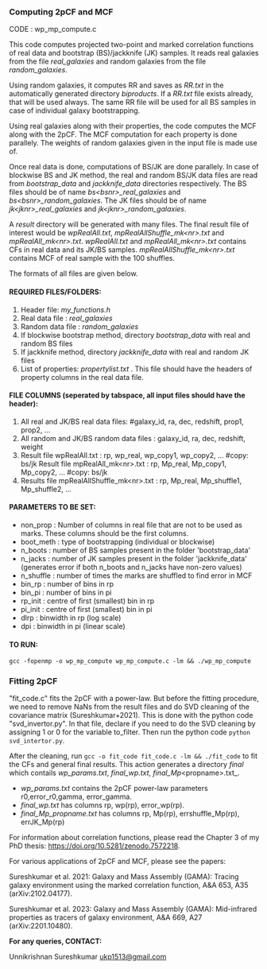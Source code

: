 ### Computing 2pCF and MCF

CODE : wp_mp_compute.c

This code computes projected two-point and marked correlation functions of real data and bootstrap (BS)/jackknife (JK) samples. It reads real galaxies from the file _real\_galaxies_ and random galaxies from the file _random\_galaxies_. 

Using random galaxies, it computes RR and saves as _RR.txt_ in the automatically generated directory _biproducts_. If a _RR.txt_ file exists already, that will be used always. The same RR file will be used for all BS samples in case of individual galaxy bootstrapping.  

Using real galaxies along with their properties, the code computes the MCF along with the 2pCF. The MCF computation for each property is done parallely. The weights of random galaxies given in the input file is made use of. 

Once real data is done, computations of BS/JK are done parallely. In case of blockwise BS and JK method, the real and random BS/JK data files are read from _bootstrap\_data_ and _jackknife\_data_ directories respectively. The BS files should be of name _bs\<bsnr\>\_real\_galaxies_ and _bs\<bsnr\>\_random\_galaxies_. The JK files should be of name _jk\<jknr\>\_real\_galaxies_ and _jk\<jknr\>\_random\_galaxies_.

A _result_ directory will be generated with many files. The final result file of interest would be _wpRealAll.txt_, _mpRealAllShuffle\_mk\<nr\>.txt_ and _mpRealAll\_mk\<nr\>.txt_. _wpRealAll.txt_ and _mpRealAll\_mk\<nr\>.txt_ contains CFs in real data and its JK/BS samples.  _mpRealAllShuffle\_mk\<nr\>.txt_ contains MCF of real sample with the 100 shuffles. 

The formats of all files are given below.

#### REQUIRED FILES/FOLDERS:

1. Header file: _my\_functions.h_ 
2. Real data file : _real\_galaxies_ 
3. Random data file : _random\_galaxies_
4. If blockwise bootstrap method, directory _bootstrap\_data_ with real and random BS files
5. If jackknife method, directory _jackknife\_data_ with real and random JK files
6. List of properties: _propertylist.txt_ . This file should have the headers of property columns in the real data file.

#### FILE COLUMNS (seperated by tabspace, all input files should have the header):

1. All real and JK/BS real data files: #galaxy\_id, ra, dec, redshift, prop1, prop2, ...
2. All random and JK/BS random data files : galaxy\_id, ra, dec, redshift, weight 
3. Result file wpRealAll.txt : rp, wp\_real, wp\_copy1, wp\_copy2, ... #copy: bs/jk
  Result file mpRealAll_mk\<nr\>.txt : rp, Mp_real, Mp_copy1, Mp_copy2, ... #copy: bs/jk
4. Results file mpRealAllShuffle_mk\<nr\>.txt : rp, Mp_real, Mp_shuffle1, Mp_shuffle2, ...

#### PARAMETERS TO BE SET:
 
- non_prop : Number of columns in real file that are not to be used as marks. These columns should be the first columns.
- boot_meth : type of bootstrapping (individual or blockwise)
- n_boots : number of BS samples present in the folder 'bootstrap_data'
- n_jacks : number of JK samples present in the folder 'jackknife_data' (generates error if both n_boots and n_jacks have non-zero values)
- n_shuffle : number of times the marks are shuffled to find error in MCF
- bin_rp : number of bins in rp
- bin_pi : number of bins in pi
- rp_init : centre of first (smallest) bin in rp
- pi_init : centre of first (smallest) bin in pi
- dlrp : binwidth in rp (log scale)
- dpi : binwidth in pi (linear scale)

#### TO RUN:

`gcc -fopenmp -o wp_mp_compute wp_mp_compute.c -lm && ./wp_mp_compute`
  
### Fitting 2pCF
  
"fit_code.c" fits the 2pCF with a power-law. But before the fitting procedure, we need to remove NaNs from the result files and do SVD cleaning of the covariance matrix (Sureshkumar+2021). This is done with the python code "svd_invertor.py". In that file, declare if you need to do the SVD cleaning by assigning 1 or 0 for the variable to_filter. Then run the python code `python svd_intertor.py`.
  
After the cleaning, run `gcc -o fit_code fit_code.c -lm && ./fit_code` to fit the CFs and general final results. This action generates a directory _final_ which contails _wp_params.txt_, _final_wp.txt_, _final_Mp_\<propname\>.txt_. 
  
  - _wp_params.txt_ contains the 2pCF power-law parameters r0,error_r0,gamma, error_gamma.
  - _final_wp.txt_ has columns rp, wp(rp), error_wp(rp). 
  - _final_Mp_propname.txt_ has columns rp, Mp(rp), errshuffle_Mp(rp), errJK_Mp(rp)  
  
For information about correlation functions, please read the Chapter 3 of my PhD thesis: https://doi.org/10.5281/zenodo.7572218.

For various applications of 2pCF and MCF, please see the papers:

Sureshkumar et al. 2021: Galaxy and Mass Assembly (GAMA): Tracing galaxy environment using the marked correlation function, A&A 653, A35 (arXiv:2102.04177).

Sureshkumar et al. 2023: Galaxy and Mass Assembly (GAMA): Mid-infrared properties as tracers of galaxy environment, A&A 669, A27 (arXiv:2201.10480).



**For any queries, CONTACT:**

Unnikrishnan Sureshkumar
ukp1513@gmail.com
